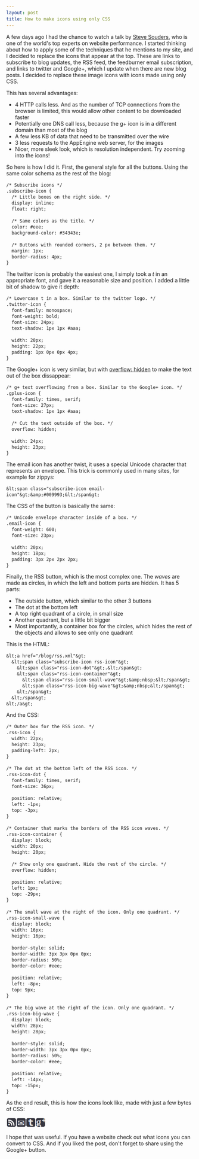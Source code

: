 ```yaml
---
layout: post
title: How to make icons using only CSS
---
```


<p>
A few days ago I had the chance to watch a talk by
<a href="http://stevesouders.com/">Steve Souders</a>, who is one of the world's
top experts on website performance. I started thinking about how to apply
some of the techniques that he mentions to my site, and I decided to replace
the icons that appear at the top. These are links to subscribe to blog updates,
the RSS feed, the feedburner email subscription, and links to twitter
and Google+, which I update when there are new blog posts. I decided to replace
these image icons with icons made using only CSS.
</p>


<p>
This has several advantages:
</p>

<ul>
  <li>4 HTTP calls less. And as the number of TCP connections from the browser
    is limited, this would allow other content to be downloaded faster
  <li>Potentially one DNS call less, because the g+ icon is in a different
    domain than most of the blog
  <li>A few less KB of data that need to be transmitted over the wire
  <li>3 less requests to the AppEngine web server, for the images
  <li>Nicer, more sleek look, which is resolution independent. Try zooming
    into the icons!
</ul>

<p>
So here is how I did it. First, the general style for all the buttons. Using
the same color schema as the rest of the blog:
</p>

```
/* Subscribe icons */
.subscribe-icon {
  /* Little boxes on the right side. */
  display: inline;
  float: right;

  /* Same colors as the title. */
  color: #eee;
  background-color: #34343e;

  /* Buttons with rounded corners, 2 px between them. */
  margin: 1px;
  border-radius: 4px;
}
```

<p>
The twitter icon is probably the easiest one, I simply took a <em>t</em> in an
appropriate font, and gave it a reasonable size and position. I added
a little bit of shadow to give it depth:
</p>

```
/* Lowercase t in a box. Similar to the twitter logo. */
.twitter-icon {
  font-family: monospace;
  font-weight: bold;
  font-size: 24px;
  text-shadow: 1px 1px #aaa;

  width: 20px;
  height: 22px;
  padding: 1px 0px 0px 4px;
}
```

<p>
The Google+ icon is very similar, but with
<a href="http://www.w3schools.com/cssref/pr_pos_overflow.asp">
  overflow: hidden</a> to make the text out of the box dissappear:
</p>

```
/* g+ text overflowing from a box. Similar to the Google+ icon. */
.gplus-icon {
  font-family: times, serif;
  font-size: 27px;
  text-shadow: 1px 1px #aaa;

  /* Cut the text outside of the box. */
  overflow: hidden;

  width: 24px;
  height: 23px;
}
```

<p>
The email icon has another twist, it uses a special Unicode character that
represents an envelope. This trick is commonly used in many sites, for example
for zippys:
</p>

```
&lt;span class="subscribe-icon email-icon"&gt;&amp;#009993;&lt;/span&gt;
```

<p>
The CSS of the button is basically the same:
</p>

```
/* Unicode envelope character inside of a box. */
.email-icon {
  font-weight: 600;
  font-size: 23px;

  width: 20px;
  height: 18px;
  padding: 3px 2px 2px 2px;
}
```

<p>
Finally, the RSS button, which is the most complex one. The <em>waves</em> are
made as circles, in which the left and bottom parts are hidden. It has 5 parts:
</p>

<ul>
  <li>The outside button, which similar to the other 3 buttons
  <li>The dot at the bottom left
  <li>A top right quadrant of a circle, in small size
  <li>Another quadrant, but a little bit bigger
  <li>Most importantly, a container box for the circles, which hides the rest
    of the objects and allows to see only one quadrant
</ul>

<p>
This is the HTML:
</p>

```
&lt;a href="/blog/rss.xml"&gt;
  &lt;span class="subscribe-icon rss-icon"&gt;
    &lt;span class="rss-icon-dot"&gt;.&lt;/span&gt;
    &lt;span class="rss-icon-container"&gt;
      &lt;span class="rss-icon-small-wave"&gt;&amp;nbsp;&lt;/span&gt;
      &lt;span class="rss-icon-big-wave"&gt;&amp;nbsp;&lt;/span&gt;
    &lt;/span&gt;
  &lt;/span&gt;
&lt;/a&gt;
```

<p>
And the CSS:
</p>

```
/* Outer box for the RSS icon. */
.rss-icon {
  width: 22px;
  height: 23px;
  padding-left: 2px;
}

/* The dot at the bottom left of the RSS icon. */
.rss-icon-dot {
  font-family: times, serif;
  font-size: 36px;

  position: relative;
  left: -1px;
  top: -3px;
}

/* Container that marks the borders of the RSS icon waves. */
.rss-icon-container {
  display: block;
  width: 20px;
  height: 20px;

  /* Show only one quadrant. Hide the rest of the circle. */
  overflow: hidden;

  position: relative;
  left: 1px;
  top: -29px;
}

/* The small wave at the right of the icon. Only one quadrant. */
.rss-icon-small-wave {
  display: block;
  width: 16px;
  height: 16px;

  border-style: solid;
  border-width: 3px 3px 0px 0px;
  border-radius: 50%;
  border-color: #eee;

  position: relative;
  left: -8px;
  top: 9px;
}

/* The big wave at the right of the icon. Only one quadrant. */
.rss-icon-big-wave {
  display: block;
  width: 28px;
  height: 28px;

  border-style: solid;
  border-width: 3px 3px 0px 0px;
  border-radius: 50%;
  border-color: #eee;

  position: relative;
  left: -14px;
  top: -15px;
}
```

<p>
As the end result, this is how the icons look like, made with just a few
bytes of CSS:
</p>

<img src="/images/css-icons.png"
  alt="Icons made using only CSS">

<p>
I hope that was useful. If you have a website check out what icons you can
convert to CSS. And if you liked the post, don't forget to share using the
Google+ button.
</p>
